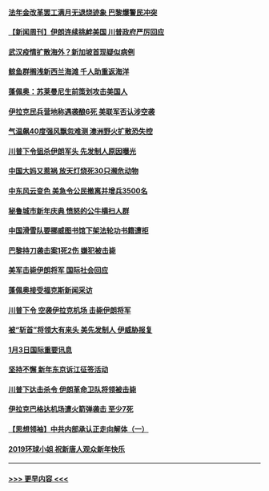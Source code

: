 #### [法年金改革罢工满月无退烧迹象 巴黎爆警民冲突](../pages/prog202/a102745518.md?t=01051244) 
#### [【新闻周刊】伊朗连续挑衅美国 川普政府严厉回应](../pages/prog202/a102745484.md?t=01051244) 
#### [武汉疫情扩散海外？新加坡首现疑似病例](../pages/prog202/a102745347.md?t=01051244) 
#### [鲸鱼群搁浅新西兰海滩 千人助重返海洋](../pages/prog202/a102745257.md?t=01051244) 
#### [蓬佩奥：苏莱曼尼生前策划攻击美国人](../pages/prog202/a102745305.md?t=01051244) 
#### [伊拉克民兵营地称遇袭酿6死 美联军否认涉空袭](../pages/prog202/a102745093.md?t=01051244) 
#### [气温飙40度强风飘忽难测 澳洲野火扩散恐失控](../pages/prog202/a102744951.md?t=01051244) 
#### [川普下令狙杀伊朗军头 先发制人原因曝光](../pages/prog202/a102744900.md?t=01051244) 
#### [中国大妈又惹祸 放天灯烧死30只濒危动物](../pages/prog202/a102744899.md?t=01051244) 
#### [中东风云变色 美急令公民撤离并增兵3500名](../pages/prog202/a102744827.md?t=01051244) 
#### [秘鲁城市新年庆典 愤怒的公牛横扫人群](../pages/prog202/a102744618.md?t=01051244) 
#### [中国滑雪队要挪威图书馆下架法轮功书籍遭拒](../pages/prog202/a102744639.md?t=01051244) 
#### [巴黎持刀袭击案1死2伤 嫌犯被击毙](../pages/prog202/a102744566.md?t=01051244) 
#### [美军击毙伊朗将军 国际社会回应](../pages/prog202/a102744485.md?t=01051244) 
#### [蓬佩奥接受福克斯新闻采访](../pages/prog202/a102744480.md?t=01051244) 
#### [川普下令 空袭伊拉克机场 击毙伊朗将军](../pages/prog202/a102744470.md?t=01051244) 
#### [被“斩首”将领大有来头 美先发制人 伊威胁报复](../pages/prog202/a102744454.md?t=01051244) 
#### [1月3日国际重要讯息](../pages/prog202/a102744301.md?t=01051244) 
#### [坚持不懈 新年东京诉江征签活动](../pages/prog202/a102744303.md?t=01051244) 
#### [川普下达击杀令 伊朗革命卫队将领被击毙](../pages/prog202/a102741911.md?t=01051244) 
#### [伊拉克巴格达机场遭火箭弹袭击 至少7死](../pages/prog202/a102744115.md?t=01051244) 
#### [【思想领袖】中共内部承认正走向解体（一）](../pages/prog202/a102744097.md?t=01051244) 
#### [2019环球小姐 祝新唐人观众新年快乐](../pages/prog202/a102744043.md?t=01051244) 

----
#### [ >>> 更早内容 <<< ](../indexes/prog202-earlier.md)
